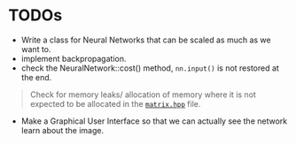 # TODOs

- Write a class for Neural Networks that can be scaled as much as we want to. 
- implement backpropagation.
- check the NeuralNetwork::cost() method, `nn.input()` is not restored at the end.

> Check for memory leaks/ allocation of memory where it is not expected to be allocated in the [`matrix.hpp`](./include/matrix.hpp) file.

- Make a Graphical User Interface so that we can actually see the network learn about the image.